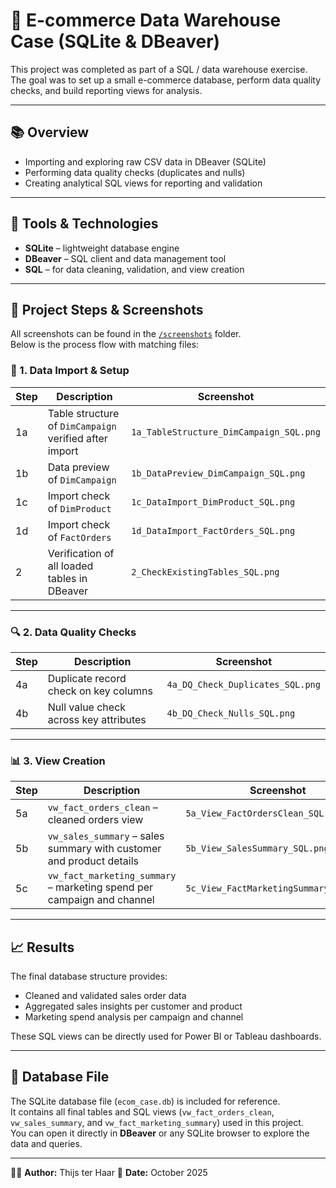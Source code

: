 # 🛒 E-commerce Data Warehouse Case (SQLite & DBeaver)

This project was completed as part of a SQL / data warehouse exercise.  
The goal was to set up a small e-commerce database, perform data quality checks, and build reporting views for analysis.

---

## 📚 Overview

- Importing and exploring raw CSV data in DBeaver (SQLite)
- Performing data quality checks (duplicates and nulls)
- Creating analytical SQL views for reporting and validation

---

## 🧠 Tools & Technologies

- **SQLite** – lightweight database engine  
- **DBeaver** – SQL client and data management tool  
- **SQL** – for data cleaning, validation, and view creation  

---

## 🧩 Project Steps & Screenshots

All screenshots can be found in the [`/screenshots`](./screenshots) folder.  
Below is the process flow with matching files:

### 🧱 1. Data Import & Setup
| Step | Description | Screenshot |
|------|--------------|-------------|
| 1a | Table structure of `DimCampaign` verified after import | `1a_TableStructure_DimCampaign_SQL.png` |
| 1b | Data preview of `DimCampaign` | `1b_DataPreview_DimCampaign_SQL.png` |
| 1c | Import check of `DimProduct` | `1c_DataImport_DimProduct_SQL.png` |
| 1d | Import check of `FactOrders` | `1d_DataImport_FactOrders_SQL.png` |
| 2 | Verification of all loaded tables in DBeaver | `2_CheckExistingTables_SQL.png` |

---

### 🔍 2. Data Quality Checks
| Step | Description | Screenshot |
|------|--------------|-------------|
| 4a | Duplicate record check on key columns | `4a_DQ_Check_Duplicates_SQL.png` |
| 4b | Null value check across key attributes | `4b_DQ_Check_Nulls_SQL.png` |

---

### 📊 3. View Creation
| Step | Description | Screenshot |
|------|--------------|-------------|
| 5a | `vw_fact_orders_clean` – cleaned orders view | `5a_View_FactOrdersClean_SQL.png` |
| 5b | `vw_sales_summary` – sales summary with customer and product details | `5b_View_SalesSummary_SQL.png` |
| 5c | `vw_fact_marketing_summary` – marketing spend per campaign and channel | `5c_View_FactMarketingSummary_SQL.png` |

---

## 📈 Results

The final database structure provides:
- Cleaned and validated sales order data  
- Aggregated sales insights per customer and product  
- Marketing spend analysis per campaign and channel  

These SQL views can be directly used for Power BI or Tableau dashboards.

---

## 💾 Database File

The SQLite database file (`ecom_case.db`) is included for reference.  
It contains all final tables and SQL views (`vw_fact_orders_clean`, `vw_sales_summary`, and `vw_fact_marketing_summary`) used in this project.  
You can open it directly in **DBeaver** or any SQLite browser to explore the data and queries.

---

🧑‍💻 **Author:** Thijs ter Haar
📅 **Date:** October 2025
